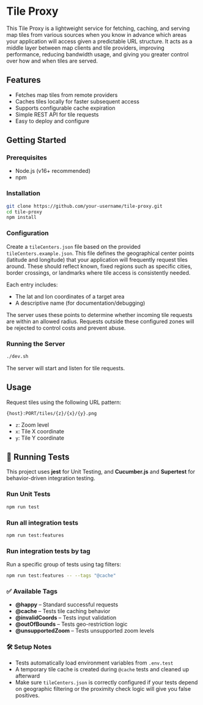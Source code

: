 # Tile Proxy

This Tile Proxy is a lightweight service for fetching, caching, and serving map tiles from various sources when you know in advance which areas your application will access given a predictable URL structure. It acts as a middle layer between map clients and tile providers, improving performance, reducing bandwidth usage, and giving you greater control over how and when tiles are served.

## Features

- Fetches map tiles from remote providers
- Caches tiles locally for faster subsequent access
- Supports configurable cache expiration
- Simple REST API for tile requests
- Easy to deploy and configure

## Getting Started

### Prerequisites

- Node.js (v16+ recommended)
- npm 

### Installation

```bash
git clone https://github.com/your-username/tile-proxy.git
cd tile-proxy
npm install
```

### Configuration

Create a `tileCenters.json` file based on the provided `tileCenters.example.json`. This file defines the geographical center points (latitude and longitude) that your application will frequently request tiles around. These should reflect known, fixed regions such as specific cities, border crossings, or landmarks where tile access is consistently needed.

Each entry includes:

* The lat and lon coordinates of a target area
* A descriptive name (for documentation/debugging)

The server uses these points to determine whether incoming tile requests are within an allowed radius. Requests outside these configured zones will be rejected to control costs and prevent abuse.

### Running the Server

```bash
./dev.sh
```

The server will start and listen for tile requests.

## Usage

Request tiles using the following URL pattern:

```
{host}:PORT/tiles/{z}/{x}/{y}.png
```

- `z`: Zoom level
- `x`: Tile X coordinate
- `y`: Tile Y coordinate

## 🧪 Running Tests

This project uses **jest** for Unit Testing, and **Cucumber.js** and **Supertest** for behavior-driven integration testing.

### Run Unit Tests

```bash
npm run test
```

### Run all integration tests

```bash
npm run test:features
```

### Run integration tests by tag

Run a specific group of tests using tag filters:

```bash
npm run test:features -- --tags "@cache"
```

### ✅ Available Tags

- **@happy** – Standard successful requests  
- **@cache** – Tests tile caching behavior  
- **@invalidCoords** – Tests input validation  
- **@outOfBounds** – Tests geo-restriction logic  
- **@unsupportedZoom** – Tests unsupported zoom levels

### 🛠 Setup Notes

- Tests automatically load environment variables from `.env.test`
- A temporary tile cache is created during `@cache` tests and cleaned up afterward
- Make sure `tileCenters.json` is correctly configured if your tests depend on geographic filtering or the proximity check logic will give you false positives.
